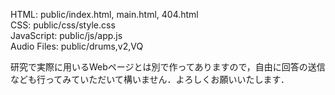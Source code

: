 HTML: public/index.html, main.html, 404.html<br>
CSS: public/css/style.css<br>
JavaScript: public/js/app.js<br>
Audio Files: public/drums,v2,VQ<br>

研究で実際に用いるWebページとは別で作ってありますので，自由に回答の送信なども行ってみていただいて構いません．よろしくお願いいたします．
